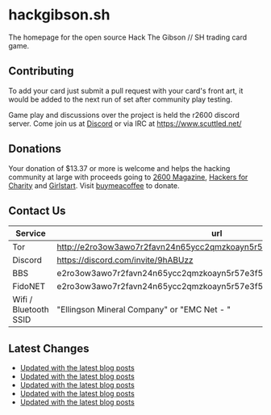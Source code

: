 # hackgibson.sh
The homepage for the open source Hack The Gibson // SH trading card game.


## Contributing

To add your card just submit a pull request with your card's front art, it would be added to the next run of set after community play testing.

Game play and discussions over the project is held the r2600 discord server. Come join us at [Discord](https://discord.com/invite/9hABUzz) or via IRC at https://www.scuttled.net/


## Donations

Your donation of $13.37 or more is welcome and helps the hacking community at large with proceeds going to [2600 Magazine](https://2600.com/), [Hackers for Charity](https://hackersforcharity.org) and [Girlstart](https://girlstart.org).  Visit [buymeacoffee](https://www.buymeacoffee.com/hackgibson.sh) to donate.


## Contact Us

Service | url
-|-
Tor | http://e2ro3ow3awo7r2favn24n65ycc2qmzkoayn5r57e3f56nvjwdcgg32ad.onion
Discord | https://discord.com/invite/9hABUzz
BBS | e2ro3ow3awo7r2favn24n65ycc2qmzkoayn5r57e3f56nvjwdcgg32ad.onion:23
FidoNET | e2ro3ow3awo7r2favn24n65ycc2qmzkoayn5r57e3f56nvjwdcgg32ad.onion:24554
Wifi / Bluetooth SSID | "Ellingson Mineral Company" or "EMC Net - <fidonet address>"

## Latest Changes
<!-- BLOG-POST-LIST:START -->
- [Updated with the latest blog posts](https://github.com/DFW2600/hackgibson.sh/commit/a80a8b31e3b32bfcddfd897f88c733d020106e17)
- [Updated with the latest blog posts](https://github.com/DFW2600/hackgibson.sh/commit/514b8f89916352df100cc11bc422919ed4764f5c)
- [Updated with the latest blog posts](https://github.com/DFW2600/hackgibson.sh/commit/32dc3a4f1843f53b9b9c1a277159b013d3dc9b36)
- [Updated with the latest blog posts](https://github.com/DFW2600/hackgibson.sh/commit/8b4ae4183224c5b1ee1d2162e307a776b190c500)
- [Updated with the latest blog posts](https://github.com/DFW2600/hackgibson.sh/commit/b054195dfe3114a584627119668efcaf61b75ced)
<!-- BLOG-POST-LIST:END -->
